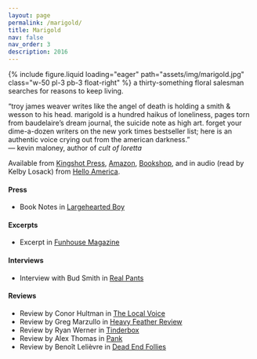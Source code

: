 ```yaml
---
layout: page
permalink: /marigold/
title: Marigold
nav: false
nav_order: 3
description: 2016
---
```


{% include figure.liquid loading="eager" path="assets/img/marigold.jpg" class="w-50 pl-3 pb-3 float-right" %}
a thirty-something floral salesman searches for reasons to keep living.

<p class="lead">“troy james weaver writes like the angel of death is holding a smith & wesson to his head. marigold is a hundred haikus of loneliness, pages torn from baudelaire’s dream journal, the suicide note as high art. forget your dime-a-dozen writers on the new york times bestseller list; here is an authentic voice crying out from the american darkness.”<br />— kevin maloney, author of <em>cult of loretta</em></p>

Available from [Kingshot Press](https://www.kingshotpress.com/shop/marigold-by-troy-james-weaver), [Amazon](https://www.amazon.com/Marigold-Troy-James-Weaver/dp/0997251808), [Bookshop](https://bookshop.org/contributors/troy-james-weaver), and in audio (read by Kelby Losack) from [Hello America](https://helloamerica.bandcamp.com/album/marigold).

#### Press

- Book Notes in [Largehearted Boy](https://largeheartedboy.com/blog/archive/2016/06/book_notes_troy_1.html)

#### Excerpts

- Excerpt in [Funhouse Magazine](https://web.archive.org/web/20170720220110/http://www.funhousemagazine.com/fresh-cuts-posts/2016/5/10/marigold)

#### Interviews

- Interview with Bud Smith in [Real Pants](https://realpants.com/talk-troy-james-weaver/)

#### Reviews

- Review by Conor Hultman in [The Local Voice](https://www.thelocalvoice.net/oxford/book-reviews-by-conor-hultman-marigold-by-james-weaver/)
- Review by Greg Marzullo in [Heavy Feather Review](https://heavyfeatherreview.org/2016/08/24/troy-james-weavers-marigold/)
- Review by Ryan Werner in [Tinderbox](https://tinderboxpoetry.com/review-of-marigold-by-troy-james-weaver)
- Review by Alex Thomas in [Pank](https://pankmagazine.com/2016/05/09/review-marigold-by-troy-james-weaver/)
- Review by Benoît Lelièvre in [Dead End Follies](https://www.deadendfollies.com/blog//2016/02/book-review-troy-james-weaver-marigold.html)

